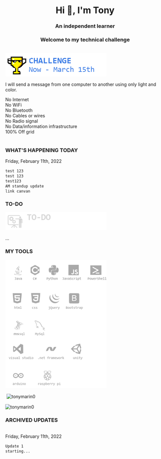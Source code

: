     
<h1 align="center">Hi 👋, I'm Tony</h1>
<h3 align="center">An independent learner</h3> 

<h3 align="center">Welcome to my technical challenge</h3><br>
<img src="https://github.com/tonymarin0/tonymarin0/blob/master/challenge_img.png" alt="ok">
<p>
I will send a message from one computer to another using only light and color.
    
No Internet<br>
No WiFi<br>
No Bluetooth<br>
No Cables or wires<br>
No Radio signal<br>
No Data/information infrastructure<br>
100% Off grid
</p>
<h1 align="center"></h1>
    
<h3>WHAT'S HAPPENING TODAY</h3>

Friday, February 11th, 2022
    
    test 123
    test 123
    test123
    AM standup update
    link canvan
    
</p>
    


<h3 align="left">TO-DO</h3>
<img src="https://github.com/tonymarin0/tonymarin0/blob/master/to-do.png" alt="ok">
<p>

<p align="left">...
</p>
<h3 align="left">MY TOOLS</h3>
<img src="https://github.com/tonymarin0/tonymarin0/blob/master/new_logos28.png" alt="ok">
<p>
    
<p>&nbsp;<img align="center" src="https://github-readme-stats.vercel.app/api?username=tonymarin0&show_icons=true&locale=en" alt="tonymarin0" /></p>

<p><img align="center" src="https://github-readme-streak-stats.herokuapp.com/?user=tonymarin0&" alt="tonymarin0" /></p>
<h3 align="left">ARCHIVED UPDATES</h3><br>
Friday, February 11th, 2022

    Update 1
    starting...
</p>
